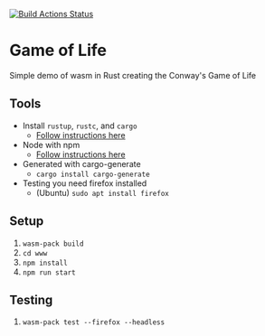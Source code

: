 [![Build Actions Status](https://github.com/rennyv/wasm-game-of-life/workflows/Build/badge.svg)](https://github.com/rennyv/wasm-game-of-life/actions)
# Game of Life

Simple demo of wasm in Rust creating the Conway's Game of Life 

## Tools

- Install `rustup`, `rustc`, and `cargo`
  - [Follow instructions here](https://www.rust-lang.org/tools/install)
- Node with npm
  - [Follow instructions here](https://www.npmjs.com/get-npm)
- Generated with cargo-generate
  - `cargo install cargo-generate`
- Testing you need firefox installed
  - (Ubuntu) `sudo apt install firefox`
## Setup

1. `wasm-pack build`
2. `cd www`
3. `npm install`
4. `npm run start`

## Testing
1. `wasm-pack test --firefox --headless`